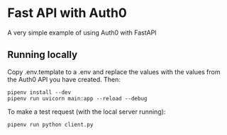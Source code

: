 # Fast API with Auth0

A very simple example of using Auth0 with FastAPI

## Running locally

Copy .env.template to a .env and replace the values with the values from the Auth0 API you have created. Then:

```
pipenv install --dev
pipenv run uvicorn main:app --reload --debug
```

To make a test request (with the local server running):

```
pipenv run python client.py
```